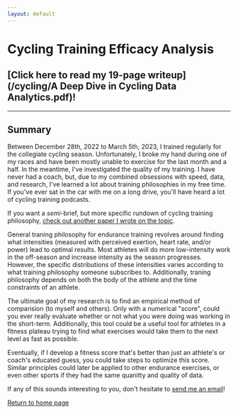 ```yaml
---
layout: default
---
```


# Cycling Training Efficacy Analysis

## [Click here to read my 19-page writeup](/cycling/A Deep Dive in Cycling Data Analytics.pdf)!

***

## Summary

Between December 28th, 2022 to March 5th, 2023, I trained regularly for the collegiate cycling season. Unfortunately, I broke my hand during one of my races and have been mostly unable to exercise for the last month and a half. In the meantime, I've investigated the quality of my training. I have never had a coach, but, due to my combined obsessions with speed, data, and research, I've learned a lot about training philosophies in my free time. If you've ever sat in the car with me on a long drive, you'll have heard a lot of cycling training podcasts. 

If you want a *semi*-brief, but more specific rundown of cycling training philosophy, [check out another paper I wrote on the topic](/cycling/background.pdf). 

General traning philosophy for endurance training revolves around finding what intensities (measured with perceived exertion, heart rate, and/or power) lead to optimal results. Most athletes will do more low-intensity work in the off-season and increase intensity as the season progresses. However, the specific distributions of these intensities varies according to what training philosophy someone subscribes to. Additionally, traning philosophy depends on both the body of the athlete and the time constraints of an athlete. 

The ultimate goal of my research is to find an empirical method of comparision (to myself and others). Only with a numerical "score", could you ever really evaluate whether or not what you were doing was working in the short-term. Additionally, this tool could be a useful tool for athletes in a fitness plateau trying to find what exercises would take them to the next level as fast as possible.

Eventually, if I develop a fitness score that's better than just an athlete's or coach's educated guess, you could take steps to optimize this score. Similar principles could later be applied to other endurance exercises, or even other sports if they had the same quanitty and quality of data.

If any of this sounds interesting to you, don't hesitate to [send me an email](mailto:dalaird@wm.edu)!

[Return to home page](./)
